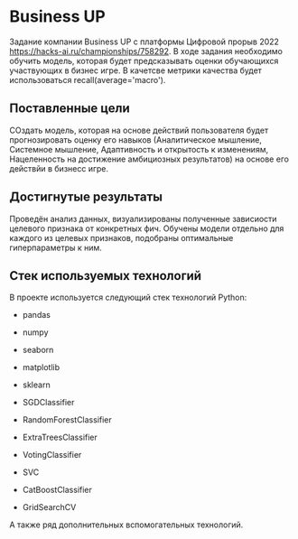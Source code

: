 # Business UP

Задание компании Business UP с платформы Цифровой прорыв 2022 https://hacks-ai.ru/championships/758292. В ходе задания необходимо обучить модель, которая будет предсказывать оценки обучающихся участвующих в бизнес игре. В качетсве метрики качества будет использоваться recall(average='macro').

## Поставленные цели

СОздать модель, которая на основе действий пользователя будет прогнозировать оценку его навыков (Аналитическое мышление, Системное мышление, Адаптивность и открытость к изменениям, Нацеленность на достижение амбициозных результатов) на основе его действйи в бизнесс игре.

## Достигнутые результаты

Проведён анализ данных, визуализированы полученные зависиости целевого признака от конкретных фич. Обучены модели отдельно для каждого из целевых признаков, подобраны оптимальные гиперпараметры к ним.

## Стек используемых технологий

В проекте используется следующий стек технологий Python:

* pandas
* numpy
* seaborn
* matplotlib
* sklearn

* SGDClassifier
* RandomForestClassifier
* ExtraTreesClassifier
* VotingClassifier
* SVC
* CatBoostClassifier
* GridSearchCV

А также ряд дополнительных вспомогательных технологий.